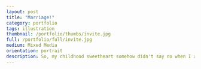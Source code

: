 ```yaml
---
layout: post
title: "Marriage!"
category: portfolio
tags: illustration
thumbnail: /portfolio/thumbs/invite.jpg
full: /portfolio/full/invite.jpg
medium: Mixed Media
orientation: portrait
description: So, my childhood sweetheart somehow didn't say no when I asked her a silly question about spending eternity together, and I found myself in the position of needing marriage invitations. This sums our relationship up pretty well, and I'm happy with the result if only because it's our own. She is truly my better half.
---
```


